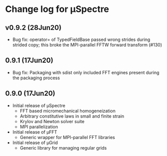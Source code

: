 Change log for µSpectre
=======================

v0.9.2 (28Jun20)
----------------
- Bug fix: operator= of TypedFieldBase passed wrong strides during strided
  copy; this broke the MPI-parallel FFTW forward transform (#130)

0.9.1 (17Jun20)
---------------
- Bug fix: Packaging with sdist only included FFT engines present during
  the packaging process

0.9.0 (17Jun20)
---------------
- Initial release of µSpectre
  * FFT based micromechanical homogeneization
  * Arbitrary constitutive laws in small and finite strain
  * Krylov and Newton solver suite
  * MPI parallelization
- Initial release of µFFT
  * Generic wrapper for MPI-parallel FFT libraries
- Initial release of µGrid
  * Generic library for managing regular grids
